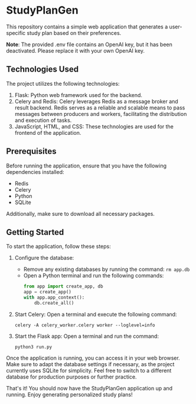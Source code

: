 # StudyPlanGen

This repository contains a simple web application that generates a user-specific study plan based on their preferences.

**Note**: The provided .env file contains an OpenAI key, but it has been deactivated. Please replace it with your own OpenAI key.

## Technologies Used

The project utilizes the following technologies:

1. Flask: Python web framework used for the backend.
2. Celery and Redis: Celery leverages Redis as a message broker and result backend. Redis serves as a reliable and scalable means to pass messages between producers and workers, facilitating the distribution and execution of tasks.
3. JavaScript, HTML, and CSS: These technologies are used for the frontend of the application.

## Prerequisites

Before running the application, ensure that you have the following dependencies installed:

- Redis
- Celery
- Python
- SQLite

Additionally, make sure to download all necessary packages.

## Getting Started

To start the application, follow these steps:

1. Configure the database:
   - Remove any existing databases by running the command: `rm app.db`
   - Open a Python terminal and run the following commands:
     ```python
     from app import create_app, db
     app = create_app()
     with app.app_context():
         db.create_all()
     ```

2. Start Celery:
   Open a terminal and execute the following command:
   ```
   celery -A celery_worker.celery worker --loglevel=info
   ```

3. Start the Flask app:
   Open a terminal and run the command:
   ```
   python3 run.py
   ```

Once the application is running, you can access it in your web browser. Make sure to adapt the database settings if necessary, as the project currently uses SQLite for simplicity. Feel free to switch to a different database for production purposes or further practice.

That's it! You should now have the StudyPlanGen application up and running. Enjoy generating personalized study plans!
